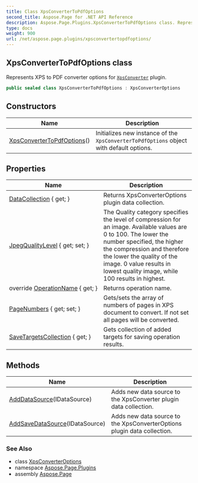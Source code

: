```yaml
---
title: Class XpsConverterToPdfOptions
second_title: Aspose.Page for .NET API Reference
description: Aspose.Page.Plugins.XpsConverterToPdfOptions class. Represents XPS to PDF converter options for XpsConverter plugin
type: docs
weight: 900
url: /net/aspose.page.plugins/xpsconvertertopdfoptions/
---
```

## XpsConverterToPdfOptions class

Represents XPS to PDF converter options for [`XpsConverter`](../xpsconverter/) plugin.

```csharp
public sealed class XpsConverterToPdfOptions : XpsConverterOptions
```

## Constructors

| Name | Description |
| --- | --- |
| [XpsConverterToPdfOptions](xpsconvertertopdfoptions/)() | Initializes new instance of the `XpsConverterToPdfOptions` object with default options. |

## Properties

| Name | Description |
| --- | --- |
| [DataCollection](../../aspose.page.plugins/xpsconverteroptions/datacollection/) { get; } | Returns XpsConverterOptions plugin data collection. |
| [JpegQualityLevel](../../aspose.page.plugins/xpsconverteroptions/jpegqualitylevel/) { get; set; } | The Quality category specifies the level of compression for an image. Available values are 0 to 100. The lower the number specified, the higher the compression and therefore the lower the quality of the image. 0 value results in lowest quality image, while 100 results in highest. |
| override [OperationName](../../aspose.page.plugins/xpsconvertertopdfoptions/operationname/) { get; } | Returns operation name. |
| [PageNumbers](../../aspose.page.plugins/xpsconvertertopdfoptions/pagenumbers/) { get; set; } | Gets/sets the array of numbers of pages in XPS document to convert. If not set all pages will be converted. |
| [SaveTargetsCollection](../../aspose.page.plugins/xpsconverteroptions/savetargetscollection/) { get; } | Gets collection of added targets for saving operation results. |

## Methods

| Name | Description |
| --- | --- |
| [AddDataSource](../../aspose.page.plugins/xpsconverteroptions/adddatasource/)(IDataSource) | Adds new data source to the XpsConverter plugin data collection. |
| [AddSaveDataSource](../../aspose.page.plugins/xpsconverteroptions/addsavedatasource/)(IDataSource) | Adds new data source to the XpsConverterOptions plugin data collection. |

### See Also

* class [XpsConverterOptions](../xpsconverteroptions/)
* namespace [Aspose.Page.Plugins](../../aspose.page.plugins/)
* assembly [Aspose.Page](../../)


